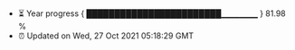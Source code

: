 - ⏳ Year progress { ████████████████████████▁▁▁▁▁▁ } 81.98 %
- ⏰ Updated on Wed, 27 Oct 2021 05:18:29 GMT


